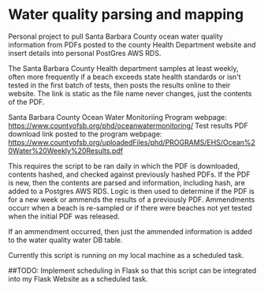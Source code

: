 # Water quality parsing and mapping
Personal project to pull Santa Barbara County ocean water quality information from PDFs posted to the county Health Department website and insert details into personal PostGres AWS RDS. 
 
The Santa Barbara County Health department samples at least weekly, often more frequently if a beach exceeds state health standards or isn't tested in the first batch of tests, then posts the results online to their website. The link is static as the file name never changes, just the contents of the PDF.

Santa Barbara County Ocean Water Monitoriing Program webpage: https://www.countyofsb.org/phd/oceanwatermonitoring/
Test results PDF download link posted to the program webpage: https://www.countyofsb.org/uploadedFiles/phd/PROGRAMS/EHS/Ocean%20Water%20Weekly%20Results.pdf

This requires the script to be ran daily in which the PDF is downloaded, contents hashed, and checked against previously hashed PDFs. If the PDF is new, then the contents are parsed and information, including hash, are added to a Postgres AWS RDS. Logic is then used to determine if the PDF is for a new week or ammends the results of a previously PDF. Ammendments occurr when a beach is re-sampled or if there were beaches not yet tested when the initial PDF was released. 

If an ammendment occurred, then just the ammended information is added to the water quality water DB table. 

Currently this script is running on my local machine as a scheduled task.

##TODO:
Implement scheduling in Flask so that this script can be integrated into my Flask Website as a scheduled task. 
